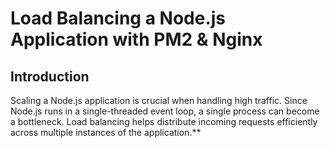 # Load Balancing a Node.js Application with PM2 & Nginx

## Introduction

Scaling a Node.js application is crucial when handling high traffic. Since Node.js runs in a single-threaded event loop, a single process can become a bottleneck. Load balancing helps distribute incoming requests efficiently across multiple instances of the application.**
